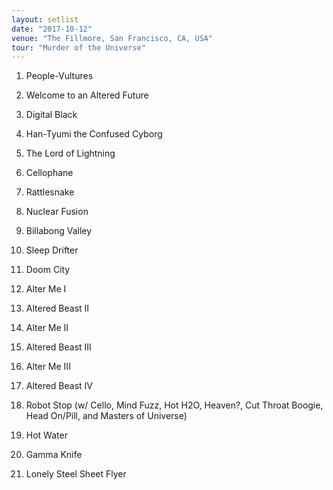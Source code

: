 ```yaml
---
layout: setlist
date: "2017-10-12"
venue: "The Fillmore, San Francisco, CA, USA"
tour: "Murder of the Universe"
---
```



 1. People-Vultures

 2. Welcome to an Altered Future

 3. Digital Black

 4. Han-Tyumi the Confused Cyborg

 5. The Lord of Lightning

 6. Cellophane

 7. Rattlesnake

 8. Nuclear Fusion

 9. Billabong Valley

10. Sleep Drifter

11. Doom City

12. Alter Me I

13. Altered Beast II

14. Alter Me II

15. Altered Beast III

16. Alter Me III

17. Altered Beast IV

18. Robot Stop
    (w/ Cello, Mind Fuzz, Hot H2O, Heaven?, Cut Throat Boogie, Head
    On/Pill, and Masters of Universe)

19. Hot Water

20. Gamma Knife

21. Lonely Steel Sheet Flyer


